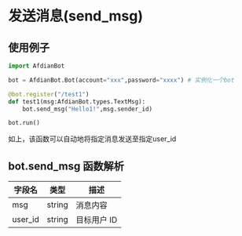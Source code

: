 # 发送消息(send_msg)
## 使用例子
```python
import AfdianBot

bot = AfdianBot.Bot(account="xxx",password="xxxx") # 实例化一个bot

@bot.register("/test1")
def test1(msg:AfdianBot.types.TextMsg):
    bot.send_msg("Hello1!",msg.sender_id)

bot.run()
```
如上，该函数可以自动地将指定消息发送至指定user_id
## bot.send_msg 函数解析
| 字段名     | 类型     | 描述      |
|---------|--------|---------|
| msg     | string | 消息内容    |
| user_id | string | 目标用户 ID |